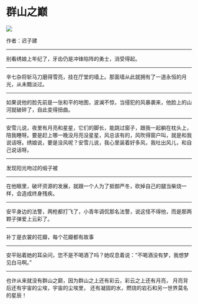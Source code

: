 # 群山之巅
![](https://img1.doubanio.com/view/subject/s/public/s27986307.jpg)

作者：迟子建

<hr>

别看绣娘上年纪了，牙齿仍是冲锋陷阵的勇士，消受得起。
 
<hr>

辛七杂将斩马刀磨得雪亮，挂在厅堂的墙上。那面墙从此就拥有了一道永恒的月光，从未黯淡过。
 
<hr>

如果说他的脸先前是一张和平的地图，波澜不惊，当侵犯的风暴袭来，他脸上的山河就破碎了，自此变得扭曲。
 
<hr>

安雪儿说，夜里有月亮和星星，它们的脚长，能跳过窗子，跟我一起躺在枕头上，陪我睡呀。要是赶上哪一晚没月亮没星星，风总该有的，风吹得窗户叫，就是和我说话呀。绣娘说，要是没风呢？安雪儿说，我心里装着好多风，我吐出风儿，和自己说话呀。
 
<hr>

发现阳光吻过的缎子被
 
<hr>

在他眼里，破坏资源的发展，就跟一个人为了抵御严冬，砍掉自己的腿当柴烧一样，会造成终身残疾。
 
<hr>

安平身边的法警，两枪都打飞了，小青年调侃那名法警，说这怪不得他，而是那两颗子弹爱上云彩了。
 
<hr>

补丁是衣裳的花瓣，每个花瓣都有故事
 
<hr>

安平贴着她的耳朵问，您不是不喝酒了吗？她叹息着说：“不喝酒没有梦，我想梦见白马啊。”
 
<hr>

也许从来就没有群山之巅，因为群山之上还有彩云，彩云之上还有月亮， 月亮背后还有宇宙的尘埃，宇宙的尘埃里， 还有凝固的水，燃烧的岩石和另一世界莫名的星辰！

